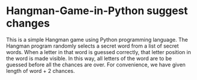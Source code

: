 # Hangman-Game-in-Python suggest changes
This is a simple Hangman game using Python programming language.
The Hangman program randomly selects a secret word from a list of secret words.
When a letter in that word is guessed correctly, that letter position in the word is made visible.
In this way, all letters of the word are to be guessed before all the chances are over.
For convenience, we have given length of word + 2 chances.
